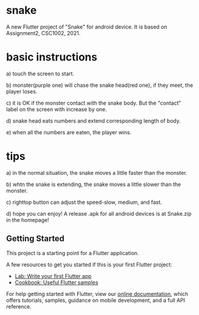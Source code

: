# snake

A new Flutter project of "Snake" for android device.
It is based on Assignment2, CSC1002, 2021.

# basic instructions
a) touch the screen to start.

b) monster(purple one) will chase the snake head(red one), if they meet, the player loses.

c) it is OK if the monster contact with the snake body. But the "contact" label on the screen with increase by one.

d) snake head eats numbers and extend corresponding length of body.

e) when all the numbers are eaten, the player wins.

# tips
a) in the normal situation, the snake moves a little faster than the monster.

b) whtn the snake is extending, the snake moves a little slower than the monster.

c) righttop button can adjust the speed-slow, medium, and fast.

d) hope you can enjoy! A release .apk for all android devices is at Snake.zip in the homepage!


## Getting Started

This project is a starting point for a Flutter application.

A few resources to get you started if this is your first Flutter project:

- [Lab: Write your first Flutter app](https://flutter.dev/docs/get-started/codelab)
- [Cookbook: Useful Flutter samples](https://flutter.dev/docs/cookbook)

For help getting started with Flutter, view our
[online documentation](https://flutter.dev/docs), which offers tutorials,
samples, guidance on mobile development, and a full API reference.
